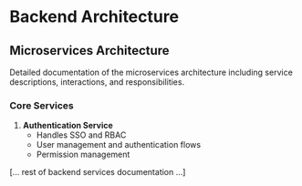 # Backend Architecture

## Microservices Architecture
Detailed documentation of the microservices architecture including service descriptions, interactions, and responsibilities.

### Core Services
1. **Authentication Service**
   - Handles SSO and RBAC
   - User management and authentication flows
   - Permission management

[... rest of backend services documentation ...]
